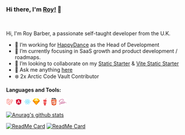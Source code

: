 ### Hi there, I'm [Roy!](https://roybarber.com) 👋

<br />

Hi, I'm Roy Barber, a passionate self-taught developer from the U.K.

- 🔭 I’m working for  [HappyDance](https://happydance.love) as the Head of Development
- 🌱 I’m currently focusing in SaaS growth and product development / roadmaps.
- 👯 I’m looking to collaborate on my [Static Starter](https://github.com/roybarber/static-starter) & [Vite Static Starter](https://github.com/roybarber/vite-static-starter)
- 💬 Ask me anything [here](https://github.com/roybarber/roybarber/issues)
- ❄️ 2x Arctic Code Vault Contributor

**Languages and Tools:**  

<code><img height="20" src="https://raw.githubusercontent.com/github/explore/80688e429a7d4ef2fca1e82350fe8e3517d3494d/topics/laravel/laravel.png"></code>
<code><img height="20" src="https://raw.githubusercontent.com/github/explore/80688e429a7d4ef2fca1e82350fe8e3517d3494d/topics/angular/angular.png"></code>
<code><img height="20" src="https://raw.githubusercontent.com/github/explore/80688e429a7d4ef2fca1e82350fe8e3517d3494d/topics/react-native/react-native.png"></code>
<code><img height="20" src="https://raw.githubusercontent.com/github/explore/a5995564b5ff71c41da080abc49f1ba4132127c1/topics/sketch/sketch.png"></code>
<code><img height="20" src="https://raw.githubusercontent.com/github/explore/80688e429a7d4ef2fca1e82350fe8e3517d3494d/topics/gulp/gulp.png"></code>
<code><img height="20" src="https://raw.githubusercontent.com/github/explore/80688e429a7d4ef2fca1e82350fe8e3517d3494d/topics/html/html.png"></code>
<code><img height="20" src="https://raw.githubusercontent.com/github/explore/80688e429a7d4ef2fca1e82350fe8e3517d3494d/topics/sass/sass.png"></code>


[![Anurag's github stats](https://github-readme-stats.vercel.app/api?username=roybarber&show_icons=true)](https://github.com/anuraghazra/github-readme-stats)


[![ReadMe Card](https://github-readme-stats.vercel.app/api/pin/?username=roybarber&repo=static-starter)](https://github.com/roybarber/static-starter)
[![ReadMe Card](https://github-readme-stats.vercel.app/api/pin/?username=roybarber&repo=vite-static-starter)](https://github.com/roybarber/vite-static-starter)
